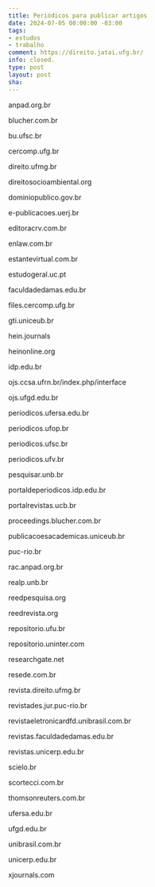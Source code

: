 ```yaml
---
title: Periódicos para publicar artigos
date: 2024-07-05 00:00:00 -03:00
tags:
- estudos
- trabalho
comment: https://direito.jatai.ufg.br/
info: closed.
type: post
layout: post
sha: 
---
```


anpad.org.br

blucher.com.br

bu.ufsc.br

cercomp.ufg.br

direito.ufmg.br

direitosocioambiental.org

dominiopublico.gov.br

e-publicacoes.uerj.br

editoracrv.com.br

enlaw.com.br

estantevirtual.com.br

estudogeral.uc.pt

faculdadedamas.edu.br

files.cercomp.ufg.br

gti.uniceub.br

hein.journals

heinonline.org

idp.edu.br

ojs.ccsa.ufrn.br/index.php/interface

ojs.ufgd.edu.br

periodicos.ufersa.edu.br

periodicos.ufop.br

periodicos.ufsc.br

periodicos.ufv.br

pesquisar.unb.br

portaldeperiodicos.idp.edu.br

portalrevistas.ucb.br

proceedings.blucher.com.br

publicacoesacademicas.uniceub.br

puc-rio.br

rac.anpad.org.br

realp.unb.br

reedpesquisa.org

reedrevista.org

repositorio.ufu.br

repositorio.uninter.com

researchgate.net

resede.com.br

revista.direito.ufmg.br

revistades.jur.puc-rio.br

revistaeletronicardfd.unibrasil.com.br

revistas.faculdadedamas.edu.br

revistas.unicerp.edu.br

scielo.br

scortecci.com.br

thomsonreuters.com.br

ufersa.edu.br

ufgd.edu.br

unibrasil.com.br

unicerp.edu.br

xjournals.com